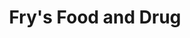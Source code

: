 ---
title: "Fry's Food and Drug"
url: /scottsdale/frys-food-and-drug-east-mcdowell-road/
shop: supermarket
---